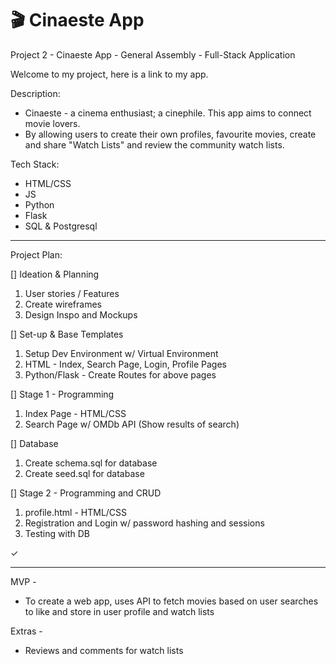 # 🎬 Cinaeste App
Project 2 - Cinaeste App - General Assembly - Full-Stack Application

Welcome to my project, here is a link to my app.

Description: 
- Cinaeste - a cinema enthusiast; a cinephile. This app aims to connect movie lovers. 
- By allowing users to create their own profiles, favourite movies, create and share "Watch Lists" and review the community watch lists.

Tech Stack: 
- HTML/CSS
- JS
- Python
- Flask
- SQL & Postgresql

__________________________

Project Plan:

[] Ideation & Planning
1. User stories / Features
2. Create wireframes
3. Design Inspo and Mockups

[] Set-up & Base Templates
1. Setup Dev Environment w/ Virtual Environment
2. HTML - Index, Search Page, Login, Profile Pages
3. Python/Flask - Create Routes for above pages

[] Stage 1 - Programming
1. Index Page - HTML/CSS
2. Search Page w/ OMDb API (Show results of search)

[] Database
1. Create schema.sql for database
2. Create seed.sql for database 

[] Stage 2 - Programming and CRUD
1. profile.html - HTML/CSS 
2. Registration and Login w/ password hashing and sessions
3. Testing with DB

✓

__________________________

MVP - 
- To create a web app, uses API to fetch movies based on user searches to like and store in user profile and watch lists

Extras - 
- Reviews and comments for watch lists